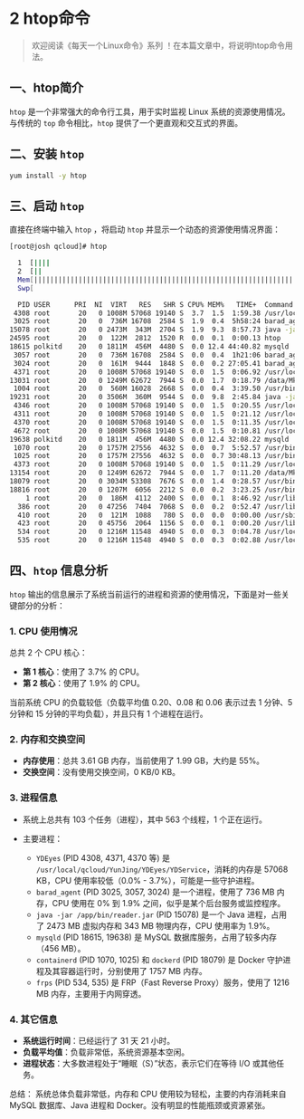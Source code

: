 # 2 htop命令



> 欢迎阅读《每天一个Linux命令》系列 ！在本篇文章中，将说明htop命令用法。

## 一、htop简介

`htop` 是一个非常强大的命令行工具，用于实时监视 Linux 系统的资源使用情况。与传统的 `top` 命令相比，`htop` 提供了一个更直观和交互式的界面。



## 二、安装 `htop`

```bash
yum install -y htop
```



## 三、启动 `htop`

直接在终端中输入 `htop` ，将启动 `htop` 并显示一个动态的资源使用情况界面：

```bash
[root@josh qcloud]# htop

  1  [||||                                                                      3.7%]   Tasks: 103, 563 thr; 1 running
  2  [||                                                                        1.9%]   Load average: 0.20 0.08 0.06 
  Mem[|||||||||||||||||||||||||||||||||||||||||||||||||||||||||||||||||||1.99G/3.61G]   Uptime: 31 days, 21:02:46
  Swp[                                                                         0K/0K]

  PID USER      PRI  NI  VIRT   RES   SHR S CPU% MEM%   TIME+  Command
 4308 root       20   0 1008M 57068 19140 S  3.7  1.5  1:59.38 /usr/local/qcloud/YunJing/YDEyes/YDService
 3025 root       20   0  736M 16708  2584 S  1.9  0.4  5h58:24 barad_agent
15078 root       20   0 2473M  343M  2704 S  1.9  9.3  8:57.73 java -jar /app/bin/reader.jar
24595 root       20   0  122M  2812  1520 R  0.0  0.1  0:00.13 htop
18615 polkitd    20   0 1811M  456M  4480 S  0.0 12.4 44:40.82 mysqld
 3057 root       20   0  736M 16708  2584 S  0.0  0.4  1h21:06 barad_agent
 3024 root       20   0  161M  9444  1848 S  0.0  0.2 27:05.41 barad_agent
 4371 root       20   0 1008M 57068 19140 S  0.0  1.5  0:06.92 /usr/local/qcloud/YunJing/YDEyes/YDService
13031 root       20   0 1249M 62672  7944 S  0.0  1.7  0:18.79 /data/Mkdocs/venv/bin/python3 /data/Mkdocs/venv/bin/mkdocs serve --dev-addr 0.0.0.0:10090
 1004 root       20   0  560M 16028  2668 S  0.0  0.4  3:39.50 /usr/bin/python2 -Es /usr/sbin/tuned -l -P
19231 root       20   0 3506M  360M  9544 S  0.0  9.8  2:45.84 java -jar woodwhales-music.jar
 4346 root       20   0 1008M 57068 19140 S  0.0  1.5  0:20.55 /usr/local/qcloud/YunJing/YDEyes/YDService
 4311 root       20   0 1008M 57068 19140 S  0.0  1.5  0:21.12 /usr/local/qcloud/YunJing/YDEyes/YDService
 4370 root       20   0 1008M 57068 19140 S  0.0  1.5  0:11.35 /usr/local/qcloud/YunJing/YDEyes/YDService
 4672 root       20   0 1008M 57068 19140 S  0.0  1.5  0:10.81 /usr/local/qcloud/YunJing/YDEyes/YDService
19638 polkitd    20   0 1811M  456M  4480 S  0.0 12.4 32:08.22 mysqld
 1070 root       20   0 1757M 27556  4632 S  0.0  0.7  5:52.57 /usr/bin/containerd
 1025 root       20   0 1757M 27556  4632 S  0.0  0.7 30:48.13 /usr/bin/containerd
 4373 root       20   0 1008M 57068 19140 S  0.0  1.5  0:11.29 /usr/local/qcloud/YunJing/YDEyes/YDService
13154 root       20   0 1249M 62672  7944 S  0.0  1.7  0:11.20 /data/Mkdocs/venv/bin/python3 /data/Mkdocs/venv/bin/mkdocs serve --dev-addr 0.0.0.0:10090
18079 root       20   0 3034M 53308  7676 S  0.0  1.4  0:28.57 /usr/bin/dockerd -H fd:// --containerd=/run/containerd/containerd.sock
18816 root       20   0 1207M  6056  2212 S  0.0  0.2  3:23.25 /usr/bin/containerd-shim-runc-v2 -namespace moby -id 42c45fd172c3b42fff976cfe753d175e24e318f03bea7dc76f8376a244c1
    1 root       20   0  186M  4112  2400 S  0.0  0.1  8:46.92 /usr/lib/systemd/systemd --switched-root --system --deserialize 22
  386 root       20   0 47256  7404  7068 S  0.0  0.2  0:52.47 /usr/lib/systemd/systemd-journald
  410 root       20   0  121M  1088   780 S  0.0  0.0  0:00.00 /usr/sbin/lvmetad -f
  423 root       20   0 45756  2064  1156 S  0.0  0.1  0:00.20 /usr/lib/systemd/systemd-udevd
  534 root       20   0 1216M 11548  4940 S  0.0  0.3  0:04.78 /usr/local/frp/frps -c /usr/local/frp/frps.toml
  535 root       20   0 1216M 11548  4940 S  0.0  0.3  0:02.88 /usr/local/frp/frps -c /usr/local/frp/frps.toml
```



## 四、`htop` 信息分析

`htop` 输出的信息展示了系统当前运行的进程和资源的使用情况，下面是对一些关键部分的分析：

### 1. CPU 使用情况

总共 2 个 CPU 核心：

- **第 1 核心**：使用了 3.7% 的 CPU。
- **第 2 核心**：使用了 1.9% 的 CPU。

当前系统 CPU 的负载较低（负载平均值 0.20、0.08 和 0.06 表示过去 1 分钟、5 分钟和 15 分钟的平均负载），并且只有 1 个进程在运行。

### 2. 内存和交换空间

- **内存使用**：总共 3.61 GB 内存，当前使用了 1.99 GB，大约是 55%。
- **交换空间**：没有使用交换空间，0 KB/0 KB。

### 3. 进程信息

- 系统上总共有 103 个任务（进程），其中 563 个线程，1 个正在运行。

- 主要进程：

  - `YDEyes` (PID 4308, 4371, 4370 等) 是 `/usr/local/qcloud/YunJing/YDEyes/YDService`，消耗的内存是 57068 KB，CPU 使用率较低（0.0% - 3.7%），可能是一些守护进程。
  - `barad_agent` (PID 3025, 3057, 3024) 是一个进程，使用了 736 MB 内存，CPU 使用在 0% 到 1.9% 之间，似乎是某个后台服务或监控程序。
  - `java -jar /app/bin/reader.jar` (PID 15078) 是一个 Java 进程，占用了 2473 MB 虚拟内存和 343 MB 物理内存，CPU 使用率为 1.9%。
  - `mysqld` (PID 18615, 19638) 是 MySQL 数据库服务，占用了较多内存（456 MB）。
  - `containerd` (PID 1070, 1025) 和 `dockerd` (PID 18079) 是 Docker 守护进程及其容器运行时，分别使用了 1757 MB 内存。
  - `frps` (PID 534, 535) 是 FRP（Fast Reverse Proxy）服务，使用了 1216 MB 内存，主要用于内网穿透。

### 4. 其它信息

- **系统运行时间**：已经运行了 31 天 21 小时。
- **负载平均值**：负载非常低，系统资源基本空闲。
- **进程状态**：大多数进程处于“睡眠（S）”状态，表示它们在等待 I/O 或其他任务。

总结： 系统总体负载非常低，内存和 CPU 使用较为轻松，主要的内存消耗来自 MySQL 数据库、Java 进程和 Docker。没有明显的性能瓶颈或资源紧张。